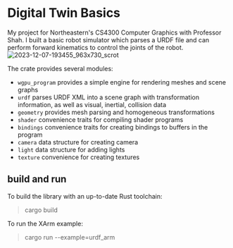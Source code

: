 # Digital Twin Basics
My project for Northeastern's CS4300 Computer Graphics with Professor Shah.
I built a basic robot simulator which parses a URDF file and can perform forward kinematics to control the joints of the robot.
![2023-12-07-193455_963x730_scrot](https://github.com/tw-ilson/wgpu-robotic-simulator/assets/63574793/aaf6ad26-1de9-4c07-9734-8a86e9e01a1e)

The crate provides several modules:
 - `wgpu_program` provides a simple engine for rendering meshes and scene graphs
 - `urdf` parses URDF XML into a scene graph with transformation information, as well as visual, inertial, collision data
 - `geometry` provides mesh parsing and homogeneous transformations
 - `shader` convenience traits for compiling shader programs
 - `bindings` convenience traits for creating bindings to buffers in the program
 - `camera` data structure for creating camera
 - `light` data structure for adding lights
 - `texture` convenience for creating textures

## build and run
To build the library with an up-to-date Rust toolchain:
> cargo build

To run the XArm example:
> cargo run --example=urdf_arm
